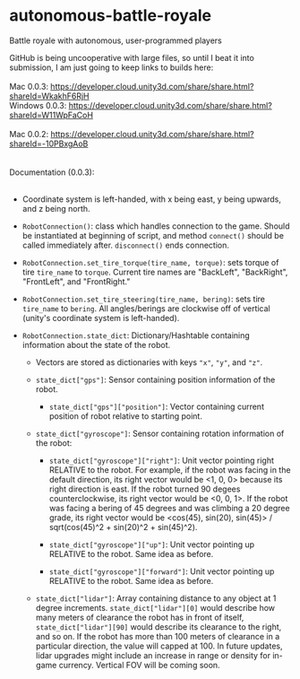 # autonomous-battle-royale
Battle royale with autonomous, user-programmed players

GitHub is being uncooperative with large files, so until I beat it into submission, I am just going to keep links to builds here:<br><br>
Mac 0.0.3: https://developer.cloud.unity3d.com/share/share.html?shareId=WkakhF6RjH<br>
Windows 0.0.3: https://developer.cloud.unity3d.com/share/share.html?shareId=W11WpFaCoH<br>
<br>
Mac 0.0.2: https://developer.cloud.unity3d.com/share/share.html?shareId=-10PBxgAoB<br>
<br>
<br>
Documentation (0.0.3): <br><br>

* Coordinate system is left-handed, with x being east, y being upwards, and z being north.

* `RobotConnection()`: class which handles connection to the game. Should be instantiated at beginning of script, and method `connect()` should be called immediately after. `disconnect()` ends connection.  

* `RobotConnection.set_tire_torque(tire_name, torque)`: sets torque of tire `tire_name` to `torque`. Current tire names are "BackLeft", "BackRight", "FrontLeft", and "FrontRight."  

* `RobotConnection.set_tire_steering(tire_name, bering)`: sets tire `tire_name` to `bering`. All angles/berings are clockwise off of vertical (unity's coordinate system is left-handed).

* `RobotConnection.state_dict`: Dictionary/Hashtable containing information about the state of the robot.  

  * Vectors are stored as dictionaries with keys `"x"`, `"y"`, and `"z"`.

  * `state_dict["gps"]`: Sensor containing position information of the robot.
    
    * `state_dict["gps"]["position"]`: Vector containing current position of robot relative to starting point.
   
  * `state_dict["gyroscope"]`: Sensor containing rotation information of the robot:
  
    * `state_dict["gyroscope"]["right"]`: Unit vector pointing right RELATIVE to the robot. For example, if the robot was facing in the default direction, its right vector would be <1, 0, 0> because its right direction is east. If the robot turned 90 degees counterclockwise, its right vector would be <0, 0, 1>. If the robot was facing a bering of 45 degrees and was climbing a 20 degree grade, its right vector would be <cos(45), sin(20), sin(45)> / sqrt(cos(45)^2 + sin(20)^2 + sin(45)^2).
    
    * `state_dict["gyroscope"]["up"]`: Unit vector pointing up RELATIVE to the robot. Same idea as before.
    
    * `state_dict["gyroscope"]["forward"]`: Unit vector pointing up RELATIVE to the robot. Same idea as before.
    
  * `state_dict["lidar"]`: Array containing distance to any object at 1 degree increments. `state_dict["lidar"][0]` would describe how many meters of clearance the robot has in front of itself, `state_dict["lidar"][90]` would describe its clearance to the right, and so on. If the robot has more than 100 meters of clearance in a particular direction, the value will capped at 100. In future updates, lidar upgrades might include an increase in range or density for in-game currency. Vertical FOV will be coming soon.

